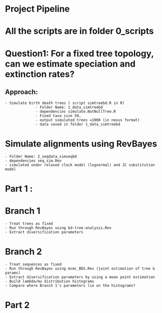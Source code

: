 # Project Pipeline
# All the scripts are in folder 0_scripts

# Question1: For a fixed tree topology, can we estimate speciation and extinction rates? 
## Approach:
    - Simulate birth death trees ( script simtreebd.R in R) 
                  - Folder Name: 1_data_simtreebd
                  - dependencies simulate.NotNullTree.R
                  - Fixed taxa size 50,
                  - output simulated trees =1000 (in nexus format)
                  - data saved in folder 1_data_simtreebd

# Simulate alignments using RevBayes
    - Folder Name: 2_seqdata_simseqbd
    - dependencies seq_sim.Rev
    - simulated under relaxed clock model (lognormal) and JC substitution model

# Part 1 : 
  # Branch 1
    - Treat trees as fixed
    - Run through RevBayes using bd-tree-analysis.Rev
    - Extract diversification parameters

  # Branch 2
    - Treat sequences as fixed
    - Run through RevBayes using mcmc_BDS.Rev (joint estimation of tree & params)
    - Extract diversification parameters by using a mean point estimation
    - Build lambda/mu distribution histograms
    - Compare where Branch 1's parameters lie on the histograms?

# Part 2
